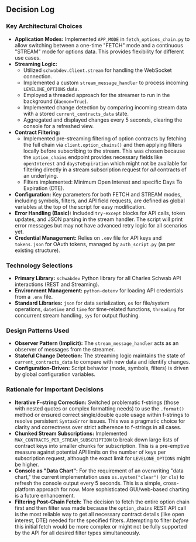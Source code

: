 ## Decision Log

### Key Architectural Choices

*   **Application Modes:** Implemented `APP_MODE` in `fetch_options_chain.py` to allow switching between a one-time "FETCH" mode and a continuous "STREAM" mode for options data. This provides flexibility for different use cases.
*   **Streaming Logic:**
    *   Utilized `schwabdev.Client.stream` for handling the WebSocket connection.
    *   Implemented a custom `stream_message_handler` to process incoming `LEVELONE_OPTIONS` data.
    *   Employed a threaded approach for the streamer to run in the background (`daemon=True`).
    *   Implemented change detection by comparing incoming stream data with a stored `current_contracts_data` state.
    *   Aggregated and displayed changes every 5 seconds, clearing the console for a refreshed view.
*   **Contract Filtering:**
    *   Implemented pre-streaming filtering of option contracts by fetching the full chain via `client.option_chains()` and then applying filters locally before subscribing to the stream. This was chosen because the `option_chains` endpoint provides necessary fields like `openInterest` and `daysToExpiration` which might not be available for filtering directly in a stream subscription request for *all* contracts of an underlying.
    *   Filters implemented: Minimum Open Interest and specific Days To Expiration (DTE).
*   **Configuration:** Key parameters for both FETCH and STREAM modes, including symbols, filters, and API field requests, are defined as global variables at the top of the script for easy modification.
*   **Error Handling (Basic):** Included `try-except` blocks for API calls, token updates, and JSON parsing in the stream handler. The script will print error messages but may not have advanced retry logic for all scenarios yet.
*   **Credential Management:** Relies on `.env` file for API keys and `tokens.json` for OAuth tokens, managed by `auth_script.py` (as per existing structure).

### Technology Selections

*   **Primary Library:** `schwabdev` Python library for all Charles Schwab API interactions (REST and Streaming).
*   **Environment Management:** `python-dotenv` for loading API credentials from a `.env` file.
*   **Standard Libraries:** `json` for data serialization, `os` for file/system operations, `datetime` and `time` for time-related functions, `threading` for concurrent stream handling, `sys` for output flushing.

### Design Patterns Used

*   **Observer Pattern (Implicit):** The `stream_message_handler` acts as an observer of messages from the streamer.
*   **Stateful Change Detection:** The streaming logic maintains the state of `current_contracts_data` to compare with new data and identify changes.
*   **Configuration-Driven:** Script behavior (mode, symbols, filters) is driven by global configuration variables.

### Rationale for Important Decisions

*   **Iterative F-string Correction:** Switched problematic f-strings (those with nested quotes or complex formatting needs) to use the `.format()` method or ensured correct single/double quote usage within f-strings to resolve persistent `SyntaxError` issues. This was a pragmatic choice for clarity and correctness over strict adherence to f-strings in all cases.
*   **Chunked Stream Subscriptions:** Implemented `MAX_CONTRACTS_PER_STREAM_SUBSCRIPTION` to break down large lists of contract keys into smaller chunks for subscription. This is a pre-emptive measure against potential API limits on the number of keys per subscription request, although the exact limit for `LEVELONE_OPTIONS` might be higher.
*   **Console as "Data Chart":** For the requirement of an overwriting "data chart," the current implementation uses `os.system("clear")` (or `cls`) to refresh the console output every 5 seconds. This is a simple, cross-platform approach for now. More sophisticated GUI/web-based charting is a future enhancement.
*   **Filtering Post-Chain Fetch:** The decision to fetch the entire option chain first and then filter was made because the `option_chains` REST API call is the most reliable way to get all necessary contract details (like open interest, DTE) needed for the specified filters. Attempting to filter *before* this initial fetch would be more complex or might not be fully supported by the API for all desired filter types simultaneously.



